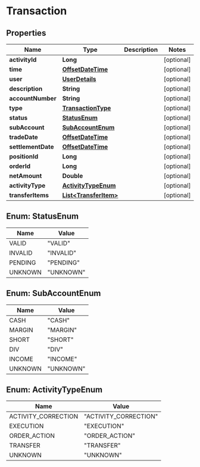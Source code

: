 # Transaction

## Properties
Name | Type | Description | Notes
------------ | ------------- | ------------- | -------------
**activityId** | **Long** |  |  [optional]
**time** | [**OffsetDateTime**](OffsetDateTime.md) |  |  [optional]
**user** | [**UserDetails**](UserDetails.md) |  |  [optional]
**description** | **String** |  |  [optional]
**accountNumber** | **String** |  |  [optional]
**type** | [**TransactionType**](TransactionType.md) |  |  [optional]
**status** | [**StatusEnum**](#StatusEnum) |  |  [optional]
**subAccount** | [**SubAccountEnum**](#SubAccountEnum) |  |  [optional]
**tradeDate** | [**OffsetDateTime**](OffsetDateTime.md) |  |  [optional]
**settlementDate** | [**OffsetDateTime**](OffsetDateTime.md) |  |  [optional]
**positionId** | **Long** |  |  [optional]
**orderId** | **Long** |  |  [optional]
**netAmount** | **Double** |  |  [optional]
**activityType** | [**ActivityTypeEnum**](#ActivityTypeEnum) |  |  [optional]
**transferItems** | [**List&lt;TransferItem&gt;**](TransferItem.md) |  |  [optional]

<a name="StatusEnum"></a>
## Enum: StatusEnum
Name | Value
---- | -----
VALID | &quot;VALID&quot;
INVALID | &quot;INVALID&quot;
PENDING | &quot;PENDING&quot;
UNKNOWN | &quot;UNKNOWN&quot;

<a name="SubAccountEnum"></a>
## Enum: SubAccountEnum
Name | Value
---- | -----
CASH | &quot;CASH&quot;
MARGIN | &quot;MARGIN&quot;
SHORT | &quot;SHORT&quot;
DIV | &quot;DIV&quot;
INCOME | &quot;INCOME&quot;
UNKNOWN | &quot;UNKNOWN&quot;

<a name="ActivityTypeEnum"></a>
## Enum: ActivityTypeEnum
Name | Value
---- | -----
ACTIVITY_CORRECTION | &quot;ACTIVITY_CORRECTION&quot;
EXECUTION | &quot;EXECUTION&quot;
ORDER_ACTION | &quot;ORDER_ACTION&quot;
TRANSFER | &quot;TRANSFER&quot;
UNKNOWN | &quot;UNKNOWN&quot;
